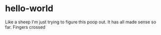 # hello-world
Like a sheep
I'm just trying to figure this poop out.
It has all made sense so far.
Fingers crossed
